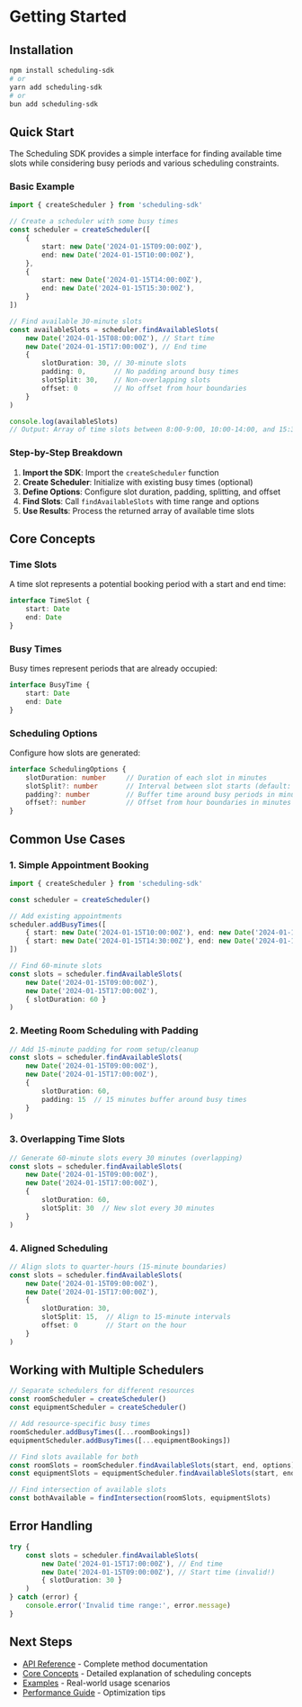 # Getting Started

## Installation

```bash
npm install scheduling-sdk
# or
yarn add scheduling-sdk
# or
bun add scheduling-sdk
```

## Quick Start

The Scheduling SDK provides a simple interface for finding available time slots while considering busy periods and various scheduling constraints.

### Basic Example

```typescript
import { createScheduler } from 'scheduling-sdk'

// Create a scheduler with some busy times
const scheduler = createScheduler([
    {
        start: new Date('2024-01-15T09:00:00Z'),
        end: new Date('2024-01-15T10:00:00Z'),
    },
    {
        start: new Date('2024-01-15T14:00:00Z'),
        end: new Date('2024-01-15T15:30:00Z'),
    }
])

// Find available 30-minute slots
const availableSlots = scheduler.findAvailableSlots(
    new Date('2024-01-15T08:00:00Z'), // Start time
    new Date('2024-01-15T17:00:00Z'), // End time
    {
        slotDuration: 30, // 30-minute slots
        padding: 0,       // No padding around busy times
        slotSplit: 30,    // Non-overlapping slots
        offset: 0         // No offset from hour boundaries
    }
)

console.log(availableSlots)
// Output: Array of time slots between 8:00-9:00, 10:00-14:00, and 15:30-17:00
```

### Step-by-Step Breakdown

1. **Import the SDK**: Import the `createScheduler` function
2. **Create Scheduler**: Initialize with existing busy times (optional)
3. **Define Options**: Configure slot duration, padding, splitting, and offset
4. **Find Slots**: Call `findAvailableSlots` with time range and options
5. **Use Results**: Process the returned array of available time slots

## Core Concepts

### Time Slots
A time slot represents a potential booking period with a start and end time:

```typescript
interface TimeSlot {
    start: Date
    end: Date
}
```

### Busy Times
Busy times represent periods that are already occupied:

```typescript
interface BusyTime {
    start: Date
    end: Date
}
```

### Scheduling Options
Configure how slots are generated:

```typescript
interface SchedulingOptions {
    slotDuration: number     // Duration of each slot in minutes
    slotSplit?: number       // Interval between slot starts (default: same as duration)
    padding?: number         // Buffer time around busy periods in minutes
    offset?: number          // Offset from hour boundaries in minutes
}
```

## Common Use Cases

### 1. Simple Appointment Booking

```typescript
import { createScheduler } from 'scheduling-sdk'

const scheduler = createScheduler()

// Add existing appointments
scheduler.addBusyTimes([
    { start: new Date('2024-01-15T10:00:00Z'), end: new Date('2024-01-15T11:00:00Z') },
    { start: new Date('2024-01-15T14:30:00Z'), end: new Date('2024-01-15T15:30:00Z') }
])

// Find 60-minute slots
const slots = scheduler.findAvailableSlots(
    new Date('2024-01-15T09:00:00Z'),
    new Date('2024-01-15T17:00:00Z'),
    { slotDuration: 60 }
)
```

### 2. Meeting Room Scheduling with Padding

```typescript
// Add 15-minute padding for room setup/cleanup
const slots = scheduler.findAvailableSlots(
    new Date('2024-01-15T09:00:00Z'),
    new Date('2024-01-15T17:00:00Z'),
    { 
        slotDuration: 60,
        padding: 15  // 15 minutes buffer around busy times
    }
)
```

### 3. Overlapping Time Slots

```typescript
// Generate 60-minute slots every 30 minutes (overlapping)
const slots = scheduler.findAvailableSlots(
    new Date('2024-01-15T09:00:00Z'),
    new Date('2024-01-15T17:00:00Z'),
    { 
        slotDuration: 60,
        slotSplit: 30  // New slot every 30 minutes
    }
)
```

### 4. Aligned Scheduling

```typescript
// Align slots to quarter-hours (15-minute boundaries)
const slots = scheduler.findAvailableSlots(
    new Date('2024-01-15T09:00:00Z'),
    new Date('2024-01-15T17:00:00Z'),
    { 
        slotDuration: 30,
        slotSplit: 15,  // Align to 15-minute intervals
        offset: 0       // Start on the hour
    }
)
```

## Working with Multiple Schedulers

```typescript
// Separate schedulers for different resources
const roomScheduler = createScheduler()
const equipmentScheduler = createScheduler()

// Add resource-specific busy times
roomScheduler.addBusyTimes([...roomBookings])
equipmentScheduler.addBusyTimes([...equipmentBookings])

// Find slots available for both
const roomSlots = roomScheduler.findAvailableSlots(start, end, options)
const equipmentSlots = equipmentScheduler.findAvailableSlots(start, end, options)

// Find intersection of available slots
const bothAvailable = findIntersection(roomSlots, equipmentSlots)
```

## Error Handling

```typescript
try {
    const slots = scheduler.findAvailableSlots(
        new Date('2024-01-15T17:00:00Z'), // End time
        new Date('2024-01-15T09:00:00Z'), // Start time (invalid!)
        { slotDuration: 30 }
    )
} catch (error) {
    console.error('Invalid time range:', error.message)
}
```

## Next Steps

- [API Reference](api-reference.md) - Complete method documentation
- [Core Concepts](core-concepts.md) - Detailed explanation of scheduling concepts
- [Examples](examples.md) - Real-world usage scenarios
- [Performance Guide](performance.md) - Optimization tips